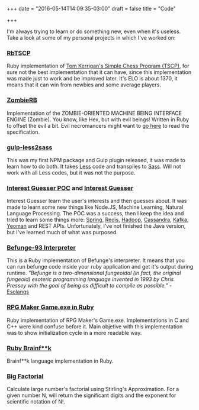 +++
date = "2016-05-14T14:09:35-03:00"
draft = false
title = "Code"

+++

I'm always trying to learn or do something new, even when it's useless. Take a look at some of my personal projects in which I've worked on:

### [RbTSCP](https://github.com/gabteles/RbTSCP)
Ruby implementation of [Tom Kerrigan's Simple Chess Program (TSCP)](http://www.tckerrigan.com/Chess/TSCP/), for sure not the best implementation that it can have, since this implementation was made just to work and be improved later. It's ELO is about 1370, it means that it can win from newbies and some average players.

### [ZombieRB](https://github.com/gabteles/ZombieRB)
Implementation of the ZOMBIE-ORIENTED MACHINE BEING INTERFACE ENGINE (Zombie). You know, like Hex, but with evil beings! Written in Ruby to offset the evil a bit. Evil necromancers might want to [go here](http://www.dangermouse.net/esoteric/zombie.html) to read the specification.

### [gulp-less2sass](https://github.com/gabteles/gulp-less2sass)
This was my first NPM package and Gulp plugin released, it was made to learn how to do both. It takes [Less](http://lesscss.org/) code and transpiles to [Sass](http://sass-lang.com/). Will not work with all Less codes, but it was not the purpose.

### [Interest Guesser POC](https://github.com/gabteles/interest-guesser-poc) and [Interest Guesser](https://github.com/gabteles/interest-guesser)
Interest Guesser learn the user's interests and then guesses about. It was made to learn some new things like Node.JS, Machine Learning, Natural Language Processing. The POC was a success, then I keep the idea and tried to learn some things more: [Spring](http://spring.io/), [Redis](http://redis.io/), [Hadoop](http://hadoop.apache.org/), [Cassandra](http://cassandra.apache.org/), [Kafka](http://kafka.apache.org/), [Yeoman](http://yeoman.io/) and REST APIs. Unfortunately, I've not finished the Java version, but I've learned much of what was purposed.

### [Befunge-93 Interpreter](https://github.com/gabteles/BefungeInterpreter)
This is a Ruby implementation of Befunge's interpreter. It means that you can run befunge code inside your ruby application and get it's output during runtime. *"Befunge is a two-dimensional fungeoidal (in fact, the original fungeoid) esoteric programming language invented in 1993 by Chris Pressey with the goal of being as difficult to compile as possible."* - [Esolangs](https://esolangs.org/wiki/Befunge)

### [RPG Maker Game.exe in Ruby](https://gist.github.com/gabteles/10000006)
Ruby implementation of RPG Maker's Game.exe. Implementations in C and C++ were kind confuse before it. Main objetive with this implementation was to show initialization cycle in a more readable way.

### [Ruby Brainf**k](https://gist.github.com/gabteles/5996335)
Brainf**k language implementation in Ruby.

### [Big Factorial](https://algorithmia.com/algorithms/gabteles/BigFactorial)
Calculate large number's factorial using Stirling's Approximation. For a given number N, will return the significant digits and the exponent for scientific notation of N!.
